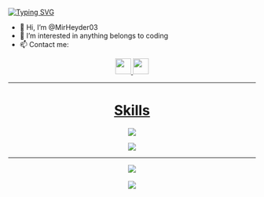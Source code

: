 [![Typing SVG](https://readme-typing-svg.demolab.com/?lines=Full+Stack+Javascript+Developer;Cyber+Security+Enthusiast)](https://git.io/typing-svg)

- 👋 Hi, I’m @MirHeyder03
- 👀 I’m interested in anything belongs to coding
- 📫 Contact me:
<p align="center">
<a href="https://www.linkedin.com/in/mirheyd%C9%99r-y%C9%99hyayev-2aa8b0234/">
  <img width="32px" src="https://s4.uupload.ir/files/linkedin_amwn.png" />
</a> 
<a href="https://t.me/MirHeyder03">
  <img width="32px" src="https://s4.uupload.ir/files/telegram_q47u.png" />
</p>


<hr/>
<h1 align="center">Skills</h1>
<p align="center">
  <a href="https://skillicons.dev">
    <img src="https://skillicons.dev/icons?i=git,github,bash,html,css,scss,bootstrap,tailwindcss,materialui,js,react,redux,typescript,figma" />
  </a>
</p>
<p align="center">
  <a href="https://skillicons.dev">
    <img src="https://skillicons.dev/icons?i=nodejs,express,mongo,firebase,python,linux" />
  </a>
</p>
<hr/>

<div align="center">
<img src="https://github-readme-stats.vercel.app/api?username=MirHeyder03&show_icons=true&theme=radical"/>
</div>
<br/>
<div align="center">
  <img  src="https://github-readme-stats.vercel.app/api/top-langs/?username=MirHeyder03&theme=radical"/>
 </div>

 



